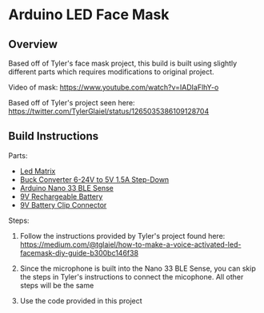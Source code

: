 # Arduino LED Face Mask

## Overview

Based off of Tyler's face mask project, this build is built using slightly different parts which requires modifications to original project.

Video of mask: https://www.youtube.com/watch?v=IADIaFlhY-o

Based off of Tyler's project seen here: https://twitter.com/TylerGlaiel/status/1265035386109128704

## Build Instructions

Parts:
- [Led Matrix](https://www.amazon.com/gp/product/B01MCUOD8N/ref=ppx_yo_dt_b_asin_title_o08_s00?ie=UTF8&psc=1)
- [Buck Converter 6-24V to 5V 1.5A Step-Down](https://www.amazon.com/gp/product/B076P4C42B/ref=ppx_yo_dt_b_asin_title_o08_s01?ie=UTF8&psc=1)
- [Arduino Nano 33 BLE Sense](https://www.amazon.com/gp/product/B07WV5GF17/ref=ppx_yo_dt_b_asin_title_o08_s01?ie=UTF8&psc=1)
- [9V Rechargeable Battery](https://www.amazon.com/gp/product/B07VJL5D4K/ref=ppx_yo_dt_b_asin_title_o08_s03?ie=UTF8&psc=1)
- [9V Battery Clip Connector](https://www.amazon.com/gp/product/B00HG8BJWM/ref=ppx_yo_dt_b_asin_title_o08_s03?ie=UTF8&psc=1)

Steps:
1) Follow the instructions provided by Tyler's project found here: https://medium.com/@tglaiel/how-to-make-a-voice-activated-led-facemask-diy-guide-b300bc146f38

2) Since the microphone is built into the Nano 33 BLE Sense, you can skip the steps in Tyler's instructions to connect the micophone. All other steps will be the same

2) Use the code provided in this project
